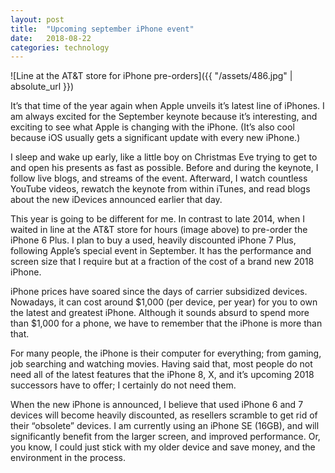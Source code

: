 ```yaml
---
layout: post
title:  "Upcoming september iPhone event"
date:   2018-08-22
categories: technology
---
```

![Line at the AT&T store for iPhone pre-orders]({{ "/assets/486.jpg" | absolute_url }})

It’s that time of the year again when Apple unveils it’s latest line of iPhones. I am always excited for the September keynote because it’s interesting, and exciting to see what Apple is changing with the iPhone. (It’s also cool because iOS usually gets a significant update with every new iPhone.)

I sleep and wake up early, like a little boy on Christmas Eve trying to get to and open his presents as fast as possible. Before and during the keynote, I follow live blogs, and streams of the event. Afterward, I watch countless YouTube videos, rewatch the keynote from within iTunes, and read blogs about the new iDevices announced earlier that day.

This year is going to be different for me. In contrast to late 2014, when I waited in line at the AT&T store for hours (image above) to pre-order the iPhone 6 Plus. I plan to buy a used, heavily discounted iPhone 7 Plus, following Apple’s special event in September. It has the performance and screen size that I require but at a fraction of the cost of a brand new 2018 iPhone.

iPhone prices have soared since the days of carrier subsidized devices. Nowadays, it can cost around $1,000 (per device, per year) for you to own the latest and greatest iPhone. Although it sounds absurd to spend more than $1,000 for a phone, we have to remember that the iPhone is more than that.

For many people, the iPhone is their computer for everything; from gaming, job searching and watching movies. Having said that, most people do not need all of the latest features that the iPhone 8, X, and it’s upcoming 2018 successors have to offer; I certainly do not need them.

When the new iPhone is announced, I believe that used iPhone 6 and 7 devices will become heavily discounted, as resellers scramble to get rid of their “obsolete” devices. I am currently using an iPhone SE (16GB), and will significantly benefit from the larger screen, and improved performance. Or, you know, I could just stick with my older device and save money, and the environment in the process.